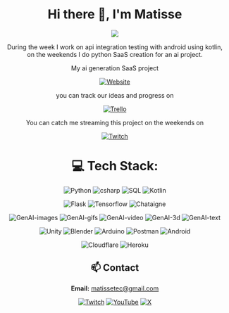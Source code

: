 <div align="center">
<h1>Hi there 👋, I'm Matisse</h1>

![](https://img.shields.io/badge/Software%20Engineer-California-blue)

During the week I work on api integration testing with android using kotlin, on the weekends I do python SaaS creation for an ai project.

My ai generation SaaS project

[![Website](https://img.shields.io/badge/Website-matissetec.dev-blue?style=for-the-badge&color=darkgreen&logo=vercel&logoColor=green)](https://matissetec.dev/)

you can track our ideas and progress on

[![Trello](https://img.shields.io/badge/Trello-%23026AA7.svg?style=for-the-badge&logo=Trello&logoColor=white)](https://trello.matissetec.dev/)

You can catch me streaming this project on the weekends on 

[![Twitch](https://img.shields.io/twitch/status/matissetec?style=for-the-badge&labelColor=6441a5&logo=Twitch&logoColor=white)](https://www.twitch.tv/matissetec)


# 💻 Tech Stack:
![Python](https://img.shields.io/badge/python-009117?logo=python&logoColor=ffdd54)
![csharp](https://img.shields.io/badge/c%23-009117?logo=sharp)
![SQL](https://img.shields.io/badge/sql-009117?logo=SQLite)
![Kotlin](https://img.shields.io/badge/kotlin-009117?logo=kotlin)

![Flask](https://img.shields.io/badge/flask-01A773?logo=flask&logoColor=white)
![Tensorflow](https://img.shields.io/badge/TensorFlow-01A773?logo=TensorFlow)
![Chataigne](https://img.shields.io/badge/Chataigne-01A773)

![GenAI-images](https://img.shields.io/badge/gen%20ai-images-green?logo=gen%20ai-images)
![GenAI-gifs](https://img.shields.io/badge/gen%20ai-gifs-blue?logo=gen%20ai-images)
![GenAI-video](https://img.shields.io/badge/gen%20ai-video-yellow?logo=gen%20ai-images)
![GenAI-3d](https://img.shields.io/badge/gen%20ai-3d-teal?logo=gen%20ai-images)
![GenAI-text](https://img.shields.io/badge/gen%20ai-text-orange?logo=gen%20ai-images)

![Unity](https://img.shields.io/badge/Unity-215E00?logo=unity&logoColor=blue)
![Blender](https://img.shields.io/badge/Blender-215E00?logo=Blender&logoColor=3DDC84)
![Arduino](https://img.shields.io/badge/Arduino-215E00?logo=Arduino&logoColor=00E5CA)
![Postman](https://img.shields.io/badge/Postman-215E00?logo=postman&logoColor=FF6C37)
![Android](https://img.shields.io/badge/Android-215E00?logo=android&logoColor=3DDC84)

![Cloudflare](https://img.shields.io/badge/Cloudflare-F38020?logo=Cloudflare&logoColor=white) ![Heroku](https://img.shields.io/badge/Heroku-6441a5?logo=Heroku&logoColor=white)


## 📫 Contact
**Email:** matissetec@gmail.com

[![Twitch](https://img.shields.io/badge/Twitch-%239146FF.svg?style=for-the-badge&logo=Twitch&logoColor=white)](https://www.twitch.tv/matissetec)
[![YouTube](https://img.shields.io/badge/YouTube-%23FF0000.svg?style=for-the-badge&logo=YouTube&logoColor=white)](https://www.youtube.com/@matissetec)
[![X](https://img.shields.io/badge/Twitter-%23000000.svg?style=for-the-badge&logo=X&logoColor=white)](https://twitter.com/matissetec)

<!--<details>
<summary>Click for GitHub Stats</summary>

# 📊 GitHub Stats:
![](https://badges.pufler.dev/visits/matissesprojects/matissesprojects?logo=GitHub&label=visits&color=success&logoColor=white&style=flat-square)

![](https://github-readme-stats.vercel.app/api/top-langs/?username=matissesProjects&theme=dark&hide_border=true&include_all_commits=true&count_private=true&layout=compact)

This is very funny to me as I mostly program in python and kotlin, but a lot of that code is private

# 🔝 Top Contributed Repo 
![](https://github-contributor-stats.vercel.app/api?username=matissesprojects&limit=3&theme=dark&combine_all_yearly_contributions=true&count_private=true&layout=compact)

</details> -->
</div>
